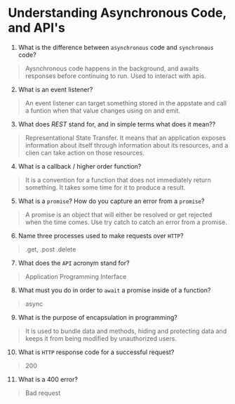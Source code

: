 # Understanding Asynchronous Code, and API's
01. What is the difference between `asynchronous` code and `synchronous` code?

  > Aysnchronous code happens in the background, and awaits responses before continuing to run. Used to interact with apis. 

02. What is an event listener?

  > An event listener can target something stored in the appstate and call a funtion when that value changes using on and emit.

03. What does *REST* stand for, and in simple terms what does it mean??

  > Representational State Transfer. It means that an application exposes information about itself through information about its resources, and a clien can take action on those resources.

04. What is a callback / higher order function?

  > It is a convention for a function that does not immediately return something. It takes some time for it to produce a result.

05. What is a `promise`? How do you capture an error from a `promise`?

  > A promise is an object that will either be resolved or get rejected when the time comes. Use try catch to catch an error from a promise.

06. Name three processes used to make requests over `HTTP`?

  > .get, .post .delete

07. What does the `API` acronym stand for?

  > Application Programming Interface

08. What must you do in order to `await` a promise inside of a function?

  > async

09. What is the purpose of encapsulation in programming?

  > It is used to bundle data and methods, hiding and protecting data and keeps it from being modified by unauthorized users.

10. What is `HTTP` response code for a successful request?

  > 200

11. What is a 400 error?

  > Bad request
